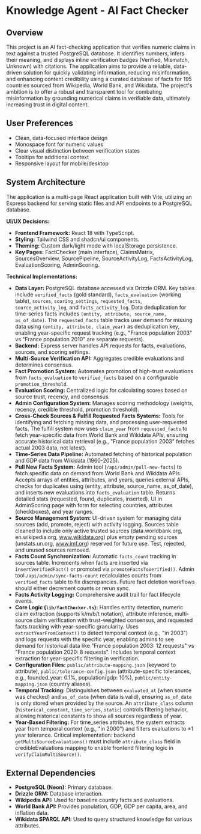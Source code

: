 # Knowledge Agent - AI Fact Checker

## Overview
This project is an AI fact-checking application that verifies numeric claims in text against a trusted PostgreSQL database. It identifies numbers, infers their meaning, and displays inline verification badges (Verified, Mismatch, Unknown) with citations. The application aims to provide a reliable, data-driven solution for quickly validating information, reducing misinformation, and enhancing content credibility using a curated database of facts for 195 countries sourced from Wikipedia, World Bank, and Wikidata. The project's ambition is to offer a robust and transparent tool for combating misinformation by grounding numerical claims in verifiable data, ultimately increasing trust in digital content.

## User Preferences
- Clean, data-focused interface design
- Monospace font for numeric values
- Clear visual distinction between verification states
- Tooltips for additional context
- Responsive layout for mobile/desktop

## System Architecture
The application is a multi-page React application built with Vite, utilizing an Express backend for serving static files and API endpoints to a PostgreSQL database.

**UI/UX Decisions:**
- **Frontend Framework:** React 18 with TypeScript.
- **Styling:** Tailwind CSS and shadcn/ui components.
- **Theming:** Custom dark/light mode with localStorage persistence.
- **Key Pages:** FactChecker (main interface), ClaimsMatrix, SourcesOverview, SourcePipeline, SourceActivityLog, FactsActivityLog, EvaluationScoring, AdminScoring.

**Technical Implementations:**
- **Data Layer:** PostgreSQL database accessed via Drizzle ORM. Key tables include `verified_facts` (gold standard), `facts_evaluation` (working table), `sources`, `scoring_settings`, `requested_facts`, `source_activity_log`, and `facts_activity_log`. Data deduplication for time-series facts includes `(entity, attribute, source_name, as_of_date)`. The `requested_facts` table tracks user demand for missing data using `(entity, attribute, claim_year)` as deduplication key, enabling year-specific request tracking (e.g., "France population 2003" vs "France population 2010" are separate requests).
- **Backend:** Express server handles API requests for facts, evaluations, sources, and scoring settings.
- **Multi-Source Verification API:** Aggregates credible evaluations and determines consensus.
- **Fact Promotion System:** Automates promotion of high-trust evaluations from `facts_evaluation` to `verified_facts` based on a configurable `promotion_threshold`.
- **Evaluation Scoring:** Centralized logic for calculating scores based on source trust, recency, and consensus.
- **Admin Configuration System:** Manages scoring methodology (weights, recency, credible threshold, promotion threshold).
- **Cross-Check Sources & Fulfill Requested Facts Systems:** Tools for identifying and fetching missing data, and processing user-requested facts. The fulfill system now uses `claim_year` from `requested_facts` to fetch year-specific data from World Bank and Wikidata APIs, ensuring accurate historical data retrieval (e.g., "France population 2003" fetches actual 2003 data, not latest).
- **Time-Series Data Pipeline:** Automated fetching of historical population and GDP data from Wikidata (1960-2025).
- **Pull New Facts System:** Admin tool (`/api/admin/pull-new-facts`) to fetch specific data on demand from World Bank and Wikidata APIs. Accepts arrays of entities, attributes, and years, queries external APIs, checks for duplicates using (entity, attribute, source_name, as_of_date), and inserts new evaluations into `facts_evaluation` table. Returns detailed stats (requested, found, duplicates, inserted). UI in AdminScoring page with form for selecting countries, attributes (checkboxes), and year ranges.
- **Source Management System:** UI-driven system for managing data sources (add, promote, reject) with activity logging. Sources table cleaned to include only active trusted sources (data.worldbank.org, en.wikipedia.org, www.wikidata.org) plus empty pending sources (unstats.un.org, www.imf.org) reserved for future use. Test, rejected, and unused sources removed.
- **Facts Count Synchronization:** Automatic `facts_count` tracking in sources table. Increments when facts are inserted via `insertVerifiedFact()` or promoted via `promoteFactsToVerified()`. Admin tool `/api/admin/sync-facts-count` recalculates counts from `verified_facts` table to fix discrepancies. Future fact deletion workflows should either decrement counts or rerun sync.
- **Facts Activity Logging:** Comprehensive audit trail for fact lifecycle events.
- **Core Logic (`lib/factChecker.ts`):** Handles entity detection, numeric claim extraction (supports k/m/b/t notation), attribute inference, multi-source claim verification with trust-weighted consensus, and requested facts tracking with year-specific granularity. Uses `extractYearFromContext()` to detect temporal context (e.g., "in 2003") and logs requests with the specific year, enabling admins to see demand for historical data like "France population 2003: 12 requests" vs "France population 2020: 8 requests". Includes temporal context extraction for year-specific filtering in verification.
- **Configuration Files:** `public/attribute-mapping.json` (keyword to attribute), `public/tolerance-config.json` (attribute-specific tolerances, e.g., founded_year: 0.1%, population/gdp: 10%), `public/entity-mapping.json` (country aliases).
- **Temporal Tracking:** Distinguishes between `evaluated_at` (when source was checked) and `as_of_date` (when data is valid), ensuring `as_of_date` is only stored when provided by the source. An `attribute_class` column (`historical_constant`, `time_series`, `static`) controls filtering behavior, allowing historical constants to show all sources regardless of year.
- **Year-Based Filtering:** For time_series attributes, the system extracts year from temporal context (e.g., "in 2000") and filters evaluations to ±1 year tolerance. Critical implementation: backend `getMultiSourceEvaluations()` must include `attribute_class` field in credibleEvaluations mapping to enable frontend filtering logic in `verifyClaimMultiSource()`.

## External Dependencies
- **PostgreSQL (Neon):** Primary database.
- **Drizzle ORM:** Database interaction.
- **Wikipedia API:** Used for baseline country facts and evaluations.
- **World Bank API:** Provides population, GDP, GDP per capita, area, and inflation data.
- **Wikidata SPARQL API:** Used to query structured knowledge for various attributes.